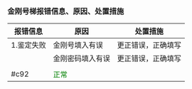 
### 金刚号梯报错信息、原因、处置措施


| 报错信息 | 原因 | 处置措施 | 
| ----------- | ----------- | ----------- | 
| 1.鉴定失败| 金刚号填入有误| 更正错误，正确填写| 
|  |   金刚密码填入有误| 更正错误，正确填写|
| | 
|#c92| <font color="green">正常</font> |  
